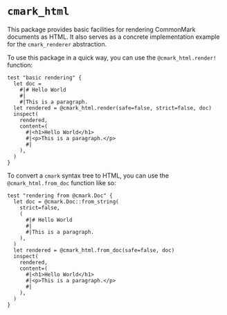 # `cmark_html`

This package provides basic facilities for rendering CommonMark documents as HTML.
It also serves as a concrete implementation example for the `cmark_renderer` abstraction.

To use this package in a quick way, you can use the `@cmark_html.render!` function:

```moonbit
test "basic rendering" {
  let doc =
    #|# Hello World
    #|
    #|This is a paragraph.
  let rendered = @cmark_html.render(safe=false, strict=false, doc)
  inspect(
    rendered,
    content=(
      #|<h1>Hello World</h1>
      #|<p>This is a paragraph.</p>
      #|
    ),
  )
}
```

To convert a `cmark` syntax tree to HTML, you can use the `@cmark_html.from_doc` function like so:

```moonbit
test "rendering from @cmark.Doc" {
  let doc = @cmark.Doc::from_string(
    strict=false,
    (
      #|# Hello World
      #|
      #|This is a paragraph.
    ),
  )
  let rendered = @cmark_html.from_doc(safe=false, doc)
  inspect(
    rendered,
    content=(
      #|<h1>Hello World</h1>
      #|<p>This is a paragraph.</p>
      #|
    ),
  )
}
```

